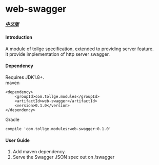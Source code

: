 # web-swagger

##### [中文版](https://github.com/lioutall/tollge-modules/blob/master/web/web-swagger/README_zh.md)
#### Introduction
A module of tollge specification, extended to providing server feature.   
It provide implementation of http server swagger.

#### Dependency

Requires JDK1.8+.   
maven
```
<dependency>
    <groupId>com.tollge.modules</groupId>
    <artifactId>web-swagger</artifactId>
    <version>0.1.0</version>
</dependency>
```
Gradle
```
compile 'com.tollge.modules:web-swagger:0.1.0'
```

#### User Guide

1. Add maven dependency.
2. Serve the Swagger JSON spec out on /swagger


